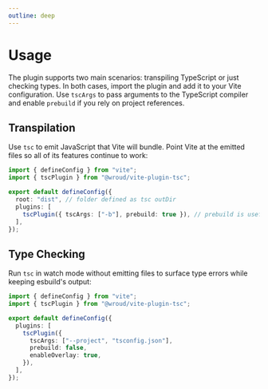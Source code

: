 ```yaml
---
outline: deep
---
```


# Usage

The plugin supports two main scenarios: transpiling TypeScript or just checking types. In both cases, import the plugin and add it to your Vite configuration. Use `tscArgs` to pass arguments to the TypeScript compiler and enable `prebuild` if you rely on project references.

## Transpilation

Use `tsc` to emit JavaScript that Vite will bundle. Point Vite at the emitted files so all of its features continue to work:

```ts
import { defineConfig } from "vite";
import { tscPlugin } from "@wroud/vite-plugin-tsc";

export default defineConfig({
  root: "dist", // folder defined as tsc outDir
  plugins: [
    tscPlugin({ tscArgs: ["-b"], prebuild: true }), // prebuild is useful for project references
  ],
});
```

## Type Checking

Run `tsc` in watch mode without emitting files to surface type errors while keeping esbuild's output:

```ts
import { defineConfig } from "vite";
import { tscPlugin } from "@wroud/vite-plugin-tsc";

export default defineConfig({
  plugins: [
    tscPlugin({
      tscArgs: ["--project", "tsconfig.json"],
      prebuild: false,
      enableOverlay: true,
    }),
  ],
});
```

